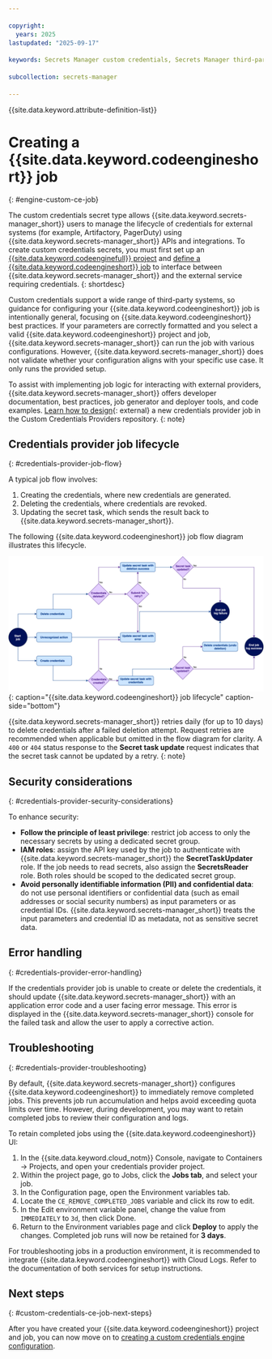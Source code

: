 ```yaml
---

copyright:
  years: 2025
lastupdated: "2025-09-17"

keywords: Secrets Manager custom credentials, Secrets Manager third-party

subcollection: secrets-manager

---
```


{{site.data.keyword.attribute-definition-list}}

# Creating a {{site.data.keyword.codeengineshort}} job
{: #engine-custom-ce-job}

The custom credentials secret type allows {{site.data.keyword.secrets-manager_short}} users to manage the lifecycle of credentials for external systems (for example, Artifactory, PagerDuty) using {{site.data.keyword.secrets-manager_short}} APIs and integrations. To create custom credentials secrets, you must first set up an [ {{site.data.keyword.codeenginefull}} project](/docs/codeengine?topic=codeengine-manage-project#create-a-project) and [define a {{site.data.keyword.codeengineshort}} job](/docs/codeengine?topic=codeengine-job-plan) to interface between {{site.data.keyword.secrets-manager_short}} and the external service requiring credentials.
{: shortdesc}

Custom credentials support a wide range of third-party systems, so guidance for configuring your {{site.data.keyword.codeengineshort}} job is intentionally general, focusing on {{site.data.keyword.codeengineshort}} best practices. If your parameters are correctly formatted and you select a valid {{site.data.keyword.codeengineshort}} project and job, {{site.data.keyword.secrets-manager_short}} can run the job with various configurations. However, {{site.data.keyword.secrets-manager_short}} does not validate whether your configuration aligns with your specific use case. It only runs the provided setup.

To assist with implementing job logic for interacting with external providers, {{site.data.keyword.secrets-manager_short}} offers developer documentation, best practices, job generator and deployer tools, and code examples. [Learn how to design](https://github.com/IBM/secrets-manager-custom-credentials-providers/tree/main?tab=readme-ov-file#designing-a-new-credentials-provider-job){: external} a new credentials provider job in the Custom Credentials Providers repository.
{: note}

## Credentials provider job lifecycle
{: #credentials-provider-job-flow}

A typical job flow involves:

1. Creating the credentials, where new credentials are generated.
2. Deleting the credentials, where credentials are revoked.
3. Updating the secret task, which sends the result back to {{site.data.keyword.secrets-manager_short}}.

The following {{site.data.keyword.codeengineshort}} job flow diagram illustrates this lifecycle.

![The diagram shows the lifecycle of a {{site.data.keyword.codeengineshort}} credentials provider job](/images/custom-credentials-ce-job-lifecycle-diagram.drawio.svg){: caption="{{site.data.keyword.codeengineshort}} job lifecycle" caption-side="bottom"}

{{site.data.keyword.secrets-manager_short}} retries daily (for up to 10 days) to delete credentials after a failed deletion attempt. Request retries are recommended when applicable but omitted in the flow diagram for clarity. A `400` or `404` status response to the **Secret task update** request indicates that the secret task cannot be updated by a retry.
{: note}


## Security considerations
{: #credentials-provider-security-considerations}

To enhance security:

* **Follow the principle of least privilege**: restrict job access to only the necessary secrets by using a dedicated secret group.
* **IAM roles**: assign the API key used by the job to authenticate with {{site.data.keyword.secrets-manager_short}} the **SecretTaskUpdater** role. If the job needs to read secrets, also assign the **SecretsReader** role. Both roles should be scoped to the dedicated secret group.
* **Avoid personally identifiable information (PII) and confidential data**: do not use personal identifiers or confidential data (such as email addresses or social security numbers) as input parameters or as credential IDs. {{site.data.keyword.secrets-manager_short}} treats the input parameters and credential ID as metadata, not as sensitive secret data.

## Error handling
{: #credentials-provider-error-handling}

If the credentials provider job is unable to create or delete the credentials, it should update {{site.data.keyword.secrets-manager_short}} with an application error code and a user facing error message. This error is displayed in the {{site.data.keyword.secrets-manager_short}} console for the failed task and allow the user to apply a corrective action.

## Troubleshooting
{: #credentials-provider-troubleshooting}

By default, {{site.data.keyword.secrets-manager_short}} configures {{site.data.keyword.codeengineshort}} to immediately remove completed jobs. This prevents job run accumulation and helps avoid exceeding quota limits over time.
However, during development, you may want to retain completed jobs to review their configuration and logs.

To retain completed jobs using the {{site.data.keyword.codeengineshort}} UI:
1. In the {{site.data.keyword.cloud_notm}} Console, navigate to Containers → Projects, and open your credentials provider project.
2. Within the project page, go to Jobs, click the **Jobs tab**, and select your job.
3. In the Configuration page, open the Environment variables tab.
4. Locate the `CE_REMOVE_COMPLETED_JOBS` variable and click its row to edit.
5. In the Edit environment variable panel, change the value from `IMMEDIATELY` to `3d`, then click Done.
6. Return to the Environment variables page and click **Deploy** to apply the changes. Completed job runs will now be retained for **3 days**.

For troubleshooting jobs in a production environment, it is recommended to integrate {{site.data.keyword.codeengineshort}} with Cloud Logs. Refer to the documentation of both services for setup instructions.

## Next steps
{: #custom-credentials-ce-job-next-steps}

After you have created your {{site.data.keyword.codeengineshort}} project and job, you can now move on to [creating a custom credentials engine configuration](/docs/secrets-manager?topic=secrets-manager-custom-credentials-config).
